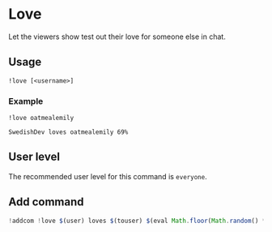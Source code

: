 # Love
Let the viewers show test out their love for someone else in chat.

## Usage
`!love [<username>]`

### Example
`!love oatmealemily`

```
SwedishDev loves oatmealemily 69%
```

## User level
The recommended user level for this command is `everyone`.

## Add command
```js
!addcom !love $(user) loves $(touser) $(eval Math.floor(Math.random() * 100))%
```
